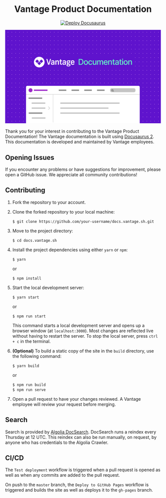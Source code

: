 <div align="center">

# Vantage Product Documentation

[![Deploy Docusaurus](https://github.com/vantage-sh/docs.vantage.sh/actions/workflows/main.yml/badge.svg?branch=master)](https://github.com/vantage-sh/docs.vantage.sh/actions/workflows/main.yml)

<img src="/static/img/index-cards/docs-social-card.jpg" alt="image" width="600" height="auto">
</div>

Thank you for your interest in contributing to the Vantage Product Documentation! The Vantage documentation is built using [Docusaurus 2](https://docusaurus.io/). This documentation is developed and maintained by Vantage employees.

## Opening Issues

If you encounter any problems or have suggestions for improvement, please open a GitHub issue. We appreciate all community contributions!

## Contributing

1. Fork the repository to your account.
2. Clone the forked repository to your local machine:

    ```
    $ git clone https://github.com/your-username/docs.vantage.sh.git
    ```

3. Move to the project directory:

    ```
    $ cd docs.vantage.sh
    ```

4. Install the project dependencies using either `yarn` or `npm`:

    ```
    $ yarn
    ```

    or

    ```
    $ npm install
    ```

5. Start the local development server:

    ```
    $ yarn start
    ```

    or

    ```
    $ npm run start
    ```
    This command starts a local development server and opens up a browser window (at `localhost:3000`). Most changes are reflected live without having to restart the server. To stop the local server, press `ctrl + c` in the terminal.
    
6. **(Optional)** To build a static copy of the site in the `build` directory, use the following command:

    ```
    $ yarn build
    ```

    or

    ```
    $ npm run build
    $ npm run serve
    ```
6. Open a pull request to have your changes reviewed. A Vantage employee will review your request before merging. 

## Search

Search is provided by [Algolia DocSearch](https://docsearch.algolia.com/). DocSearch runs a reindex every Thursday at 12 UTC. This reindex can also be run manually, on request, by anyone who has credentials to the Algolia Crawler.

## CI/CD

The `Test deployment` workflow is triggered when a pull request is opened as well as when any commits are added to the pull request. 

On push to the `master` branch, the `Deploy to GitHub Pages` workflow is triggered and builds the site as well as deploys it to the `gh-pages` branch.  

